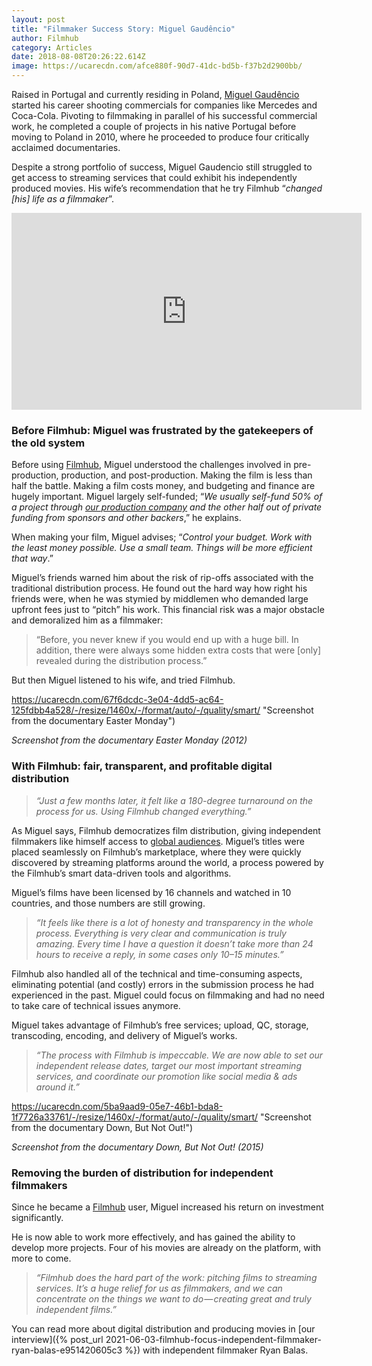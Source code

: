```yaml
---
layout: post
title: "Filmmaker Success Story: Miguel Gaudêncio"
author: Filmhub
category: Articles
date: 2018-08-08T20:26:22.614Z
image: https://ucarecdn.com/afce880f-90d7-41dc-bd5b-f37b2d2900bb/
---
```

Raised in Portugal and currently residing in Poland, [Miguel Gaudêncio](https://www.imdb.com/name/nm2488331/) started his career shooting commercials for companies like Mercedes and Coca-Cola. Pivoting to filmmaking in parallel of his successful commercial work, he completed a couple of projects in his native Portugal before moving to Poland in 2010, where he proceeded to produce four critically acclaimed documentaries.

Despite a strong portfolio of success, Miguel Gaudencio still struggled to get access to streaming services that could exhibit his independently produced movies. His wife’s recommendation that he try Filmhub “*changed \[his] life as a filmmaker*”.

<iframe width="560" height="315" src="https://www.youtube.com/embed/fna5WNu-iRY" title="YouTube video player" frameborder="0" allow="accelerometer; autoplay; clipboard-write; encrypted-media; gyroscope; picture-in-picture" allowfullscreen></iframe>

### Before Filmhub: Miguel was frustrated by the gatekeepers of the old system

Before using [Filmhub](http://filmhub.com?utm_source=medium&utm_medium=blog&utm_campaign=customer_success_story_miguel_gaudencio), Miguel understood the challenges involved in pre-production, production, and post-production. Making the film is less than half the battle. Making a film costs money, and budgeting and finance are hugely important. Miguel largely self-funded; “*We usually self-fund 50% of a project through [our production company](http://bit.ly/2DaDHAh) and the other half out of private funding from sponsors and other backers*,” he explains.

When making your film, Miguel advises; “*Control your budget. Work with the least money possible. Use a small team. Things will be more efficient that way*.”

Miguel’s friends warned him about the risk of rip-offs associated with the traditional distribution process. He found out the hard way how right his friends were, when he was stymied by middlemen who demanded large upfront fees just to “pitch” his work. This financial risk was a major obstacle and demoralized him as a filmmaker:

> “Before, you never knew if you would end up with a huge bill. In addition, there were always some hidden extra costs that were \[only] revealed during the distribution process.”

But then Miguel listened to his wife, and tried Filmhub.

https://ucarecdn.com/67f6dcdc-3e04-4dd5-ac64-125fdbb4a528/-/resize/1460x/-/format/auto/-/quality/smart/ "Screenshot from the documentary Easter Monday")

*Screenshot from the documentary Easter Monday (2012)*

### With Filmhub: fair, transparent, and profitable digital distribution

> *“Just a few months later, it felt like a 180-degree turnaround on the process for us. Using Filmhub changed everything.”*

As Miguel says, Filmhub democratizes film distribution, giving independent filmmakers like himself access to [global audiences](https://blog.filmhub.com/multi-channel-distribution-strategy-in-indie-filmmaking-c5ca563cc709). Miguel’s titles were placed seamlessly on Filmhub’s marketplace, where they were quickly discovered by streaming platforms around the world, a process powered by the Filmhub’s smart data-driven tools and algorithms.

Miguel’s films have been licensed by 16 channels and watched in 10 countries, and those numbers are still growing.

> *“It feels like there is a lot of honesty and transparency in the whole process. Everything is very clear and communication is truly amazing. Every time I have a question it doesn’t take more than 24 hours to receive a reply, in some cases only 10–15 minutes.”*

Filmhub also handled all of the technical and time-consuming aspects, eliminating potential (and costly) errors in the submission process he had experienced in the past. Miguel could focus on filmmaking and had no need to take care of technical issues anymore.

Miguel takes advantage of Filmhub’s free services; upload, QC, storage, transcoding, encoding, and delivery of Miguel’s works.

> *“The process with Filmhub is impeccable. We are now able to set our independent release dates, target our most important streaming services, and coordinate our promotion like social media & ads around it.”*

https://ucarecdn.com/5ba9aad9-05e7-46b1-bda8-1f7726a33761/-/resize/1460x/-/format/auto/-/quality/smart/ "Screenshot from the documentary Down, But Not Out!")

*Screenshot from the documentary Down, But Not Out! (2015)*

### Removing the burden of distribution for independent filmmakers

Since he became a [Filmhub](http://filmhub.com?utm_source=medium&utm_medium=blog&utm_campaign=customer_success_story_miguel_gaudencio) user, Miguel increased his return on investment significantly.

He is now able to work more effectively, and has gained the ability to develop more projects. Four of his movies are already on the platform, with more to come.

> *“Filmhub does the hard part of the work: pitching films to streaming services. It’s a huge relief for us as filmmakers, and we can concentrate on the things we want to do — creating great and truly independent films.”*

You can read more about digital distribution and producing movies in [our interview]({% post_url 2021-06-03-filmhub-focus-independent-filmmaker-ryan-balas-e951420605c3 %}) with independent filmmaker Ryan Balas.
